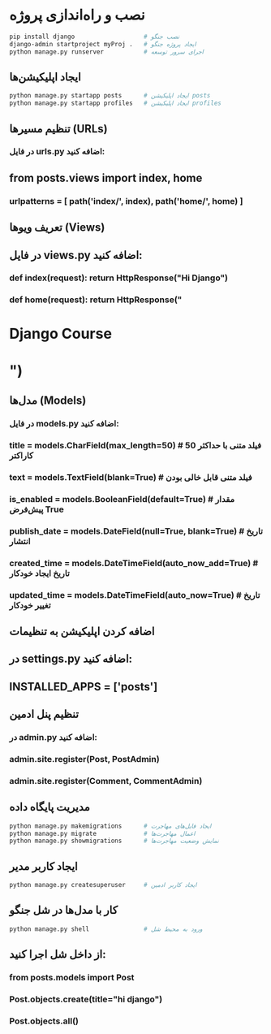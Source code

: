 # نصب و راه‌اندازی پروژه
```sh
pip install django                   # نصب جنگو
django-admin startproject myProj .   # ایجاد پروژه جنگو
python manage.py runserver           # اجرای سرور توسعه
```
## ایجاد اپلیکیشن‌ها
```sh
python manage.py startapp posts      # ایجاد اپلیکیشن posts
python manage.py startapp profiles   # ایجاد اپلیکیشن profiles
```
## تنظیم مسیرها (URLs)
### در فایل urls.py اضافه کنید:

## from posts.views import index, home
### urlpatterns = [ path('index/', index), path('home/', home) ]

## تعریف ویوها (Views)
## در فایل views.py اضافه کنید:
### def index(request): return HttpResponse("Hi Django")
### def home(request): return HttpResponse("<h1> Django Course<h1>")

## مدل‌ها (Models)
### در فایل models.py اضافه کنید:
### title = models.CharField(max_length=50)           # فیلد متنی با حداکثر 50 کاراکتر
### text = models.TextField(blank=True)               # فیلد متنی قابل خالی بودن
### is_enabled = models.BooleanField(default=True)    # مقدار پیش‌فرض True
### publish_date = models.DateField(null=True, blank=True) # تاریخ انتشار
### created_time = models.DateTimeField(auto_now_add=True) # تاریخ ایجاد خودکار
### updated_time = models.DateTimeField(auto_now=True)     # تاریخ تغییر خودکار

## اضافه کردن اپلیکیشن به تنظیمات
## در settings.py اضافه کنید:
## INSTALLED_APPS = ['posts']

## تنظیم پنل ادمین
### در admin.py اضافه کنید:
### admin.site.register(Post, PostAdmin)
### admin.site.register(Comment, CommentAdmin)

## مدیریت پایگاه داده
```sh
python manage.py makemigrations      # ایجاد فایل‌های مهاجرت
python manage.py migrate             # اعمال مهاجرت‌ها
python manage.py showmigrations      # نمایش وضعیت مهاجرت‌ها
```
## ایجاد کاربر مدیر
```sh
python manage.py createsuperuser     # ایجاد کاربر ادمین
```
## کار با مدل‌ها در شل جنگو
```sh
python manage.py shell               # ورود به محیط شل
```
## از داخل شل اجرا کنید:
### from posts.models import Post
### Post.objects.create(title="hi django")
### Post.objects.all()
